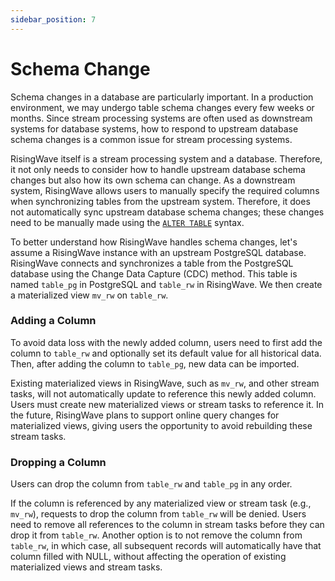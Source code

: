 ```yaml
---
sidebar_position: 7
---
```


# Schema Change

Schema changes in a database are particularly important. In a production environment, we may undergo table schema changes every few weeks or months. Since stream processing systems are often used as downstream systems for database systems, how to respond to upstream database schema changes is a common issue for stream processing systems.

RisingWave itself is a stream processing system and a database. Therefore, it not only needs to consider how to handle upstream database schema changes but also how its own schema can change. As a downstream system, RisingWave allows users to manually specify the required columns when synchronizing tables from the upstream system. Therefore, it does not automatically sync upstream database schema changes; these changes need to be manually made using the [`ALTER TABLE`](https://docs.risingwave.com/docs/dev/sql-alter-table/) syntax.

To better understand how RisingWave handles schema changes, let's assume a RisingWave instance with an upstream PostgreSQL database. RisingWave connects and synchronizes a table from the PostgreSQL database using the Change Data Capture (CDC) method. This table is named `table_pg` in PostgreSQL and `table_rw` in RisingWave. We then create a materialized view `mv_rw` on `table_rw`.

### Adding a Column

To avoid data loss with the newly added column, users need to first add the column to `table_rw` and optionally set its default value for all historical data. Then, after adding the column to `table_pg`, new data can be imported.

Existing materialized views in RisingWave, such as `mv_rw`, and other stream tasks, will not automatically update to reference this newly added column. Users must create new materialized views or stream tasks to reference it. In the future, RisingWave plans to support online query changes for materialized views, giving users the opportunity to avoid rebuilding these stream tasks.

### Dropping a Column

Users can drop the column from `table_rw` and `table_pg` in any order.

If the column is referenced by any materialized view or stream task (e.g., `mv_rw`), requests to drop the column from `table_rw` will be denied. Users need to remove all references to the column in stream tasks before they can drop it from `table_rw`. Another option is to not remove the column from `table_rw`, in which case, all subsequent records will automatically have that column filled with NULL, without affecting the operation of existing materialized views and stream tasks.
